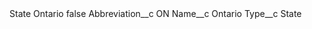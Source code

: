 <?xml version="1.0" encoding="UTF-8"?>
<CustomMetadata xmlns="http://soap.sforce.com/2006/04/metadata" xmlns:xsi="http://www.w3.org/2001/XMLSchema-instance" xmlns:xsd="http://www.w3.org/2001/XMLSchema">
    <label>State Ontario</label>
    <protected>false</protected>
    <values>
        <field>Abbreviation__c</field>
        <value xsi:type="xsd:string">ON</value>
    </values>
    <values>
        <field>Name__c</field>
        <value xsi:type="xsd:string">Ontario</value>
    </values>
    <values>
        <field>Type__c</field>
        <value xsi:type="xsd:string">State</value>
    </values>
</CustomMetadata>
